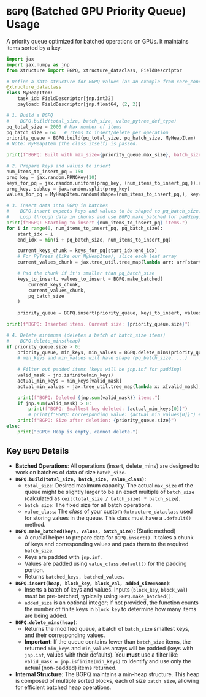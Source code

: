# `BGPQ` (Batched GPU Priority Queue) Usage

A priority queue optimized for batched operations on GPUs. It maintains items sorted by a key.

```python
import jax
import jax.numpy as jnp
from Xtructure import BGPQ, xtructure_dataclass, FieldDescriptor

# Define a data structure for BGPQ values (as an example from core_concepts.md)
@xtructure_dataclass
class MyHeapItem:
    task_id: FieldDescriptor[jnp.int32]
    payload: FieldDescriptor[jnp.float64, (2, 2)]

# 1. Build a BGPQ
#    BGPQ.build(total_size, batch_size, value_pytree_def_type)
pq_total_size = 2000 # Max number of items
pq_batch_size = 64   # Items to insert/delete per operation
priority_queue = BGPQ.build(pq_total_size, pq_batch_size, MyHeapItem)
# Note: MyHeapItem (the class itself) is passed.

print(f"BGPQ: Built with max_size={priority_queue.max_size}, batch_size={priority_queue.batch_size}")

# 2. Prepare keys and values to insert
num_items_to_insert_pq = 150
prng_key = jax.random.PRNGKey(10)
keys_for_pq = jax.random.uniform(prng_key, (num_items_to_insert_pq,)).astype(jnp.float16)
prng_key, subkey = jax.random.split(prng_key)
values_for_pq = MyHeapItem.random(shape=(num_items_to_insert_pq,), key=subkey)

# 3. Insert data into BGPQ in batches
#    BGPQ.insert expects keys and values to be shaped to pq_batch_size.
#    Loop through data in chunks and use BGPQ.make_batched for padding.
print(f"BGPQ: Starting to insert {num_items_to_insert_pq} items.")
for i in range(0, num_items_to_insert_pq, pq_batch_size):
    start_idx = i
    end_idx = min(i + pq_batch_size, num_items_to_insert_pq)

    current_keys_chunk = keys_for_pq[start_idx:end_idx]
    # For PyTrees (like our MyHeapItem), slice each leaf array
    current_values_chunk = jax.tree_util.tree_map(lambda arr: arr[start_idx:end_idx], values_for_pq)

    # Pad the chunk if it's smaller than pq_batch_size
    keys_to_insert, values_to_insert = BGPQ.make_batched(
        current_keys_chunk,
        current_values_chunk,
        pq_batch_size
    )
    
    priority_queue = BGPQ.insert(priority_queue, keys_to_insert, values_to_insert)

print(f"BGPQ: Inserted items. Current size: {priority_queue.size}")

# 4. Delete minimums (deletes a batch of batch_size items)
#    BGPQ.delete_mins(heap)
if priority_queue.size > 0:
    priority_queue, min_keys, min_values = BGPQ.delete_mins(priority_queue)
    # min_keys and min_values will have shape (pq_batch_size, ...)
    
    # Filter out padded items (keys will be jnp.inf for padding)
    valid_mask = jnp.isfinite(min_keys)
    actual_min_keys = min_keys[valid_mask]
    actual_min_values = jax.tree_util.tree_map(lambda x: x[valid_mask], min_values)

    print(f"BGPQ: Deleted {jnp.sum(valid_mask)} items.")
    if jnp.sum(valid_mask) > 0:
        print(f"BGPQ: Smallest key deleted: {actual_min_keys[0]}")
        # print(f"BGPQ: Corresponding value: {actual_min_values[0]}") # If you want to see the value
    print(f"BGPQ: Size after deletion: {priority_queue.size}")
else:
    print("BGPQ: Heap is empty, cannot delete.")
```

## Key `BGPQ` Details

*   **Batched Operations**: All operations (insert, delete_mins) are designed to work on batches of data of size `batch_size`.
*   **`BGPQ.build(total_size, batch_size, value_class)`**:
    *   `total_size`: Desired maximum capacity. The actual `max_size` of the queue might be slightly larger to be an exact multiple of `batch_size` (calculated as `ceil(total_size / batch_size) * batch_size`).
    *   `batch_size`: The fixed size for all batch operations.
    *   `value_class`: The *class* of your custom `@xtructure_dataclass` used for storing values in the queue. This class must have a `.default()` method.
*   **`BGPQ.make_batched(keys, values, batch_size)`**: (Static method)
    *   A crucial helper to prepare data for `BGPQ.insert()`. It takes a chunk of keys and corresponding values and pads them to the required `batch_size`.
    *   Keys are padded with `jnp.inf`.
    *   Values are padded using `value_class.default()` for the padding portion.
    *   Returns `batched_keys, batched_values`.
*   **`BGPQ.insert(heap, block_key, block_val, added_size=None)`**:
    *   Inserts a batch of keys and values. Inputs (`block_key`, `block_val`) *must* be pre-batched, typically using `BGPQ.make_batched()`.
    *   `added_size` is an optional integer; if not provided, the function counts the number of finite keys in `block_key` to determine how many items are being added.
*   **`BGPQ.delete_mins(heap)`**:
    *   Returns the modified queue, a batch of `batch_size` smallest keys, and their corresponding values.
    *   **Important**: If the queue contains fewer than `batch_size` items, the returned `min_keys` and `min_values` arrays will be padded (keys with `jnp.inf`, values with their defaults). You **must** use a filter like `valid_mask = jnp.isfinite(min_keys)` to identify and use only the actual (non-padded) items returned.
*   **Internal Structure**: The BGPQ maintains a min-heap structure. This heap is composed of multiple sorted blocks, each of size `batch_size`, allowing for efficient batched heap operations. 